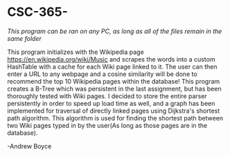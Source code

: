 # CSC-365-

*This program can be ran on any PC, as long as all of the files remain in the same folder*

  This program initializes with the Wikipedia page https://en.wikipedia.org/wiki/Music and scrapes the words into a custom 
  HashTable with a cache for each Wiki page linked to it. The user can then enter a URL to any webpage and a cosine similarity 
  will be done to recommend the top 10 Wikipedia pages within the database! This program creates a B-Tree which was persistent 
  in the last assignment, but has been thoroughly tested with Wiki pages. I decided to store the entire parser persistently in 
  order to speed up load time as well, and a graph has been implemented for traversal of directly linked pages using Dijkstra's 
  shortest path algorithm. This algorithm is used for finding the shortest path between two Wiki pages typed in by the user(As 
  long as those pages are in the database).

-Andrew Boyce


